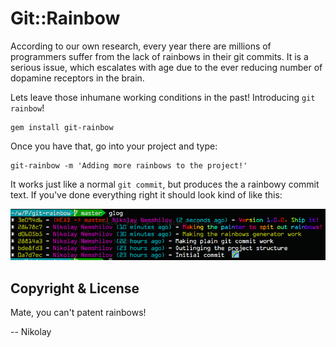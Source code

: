 # Git::Rainbow

According to our own research, every year there are millions
of programmers suffer from the lack of rainbows in their git commits.
It is a serious issue, which escalates with age due to the ever
reducing number of dopamine receptors in the brain.

Lets leave those inhumane working conditions in the past! Introducing
`git rainbow`!

```
gem install git-rainbow
```

Once you have that, go into your project and type:

```
git-rainbow -m 'Adding more rainbows to the project!'
```

It works just like a normal `git commit`, but produces the a rainbowy
commit text. If you've done everything right it should look kind of like
this:

![](./screen.png)

## Copyright & License

Mate, you can't patent rainbows!

-- Nikolay
